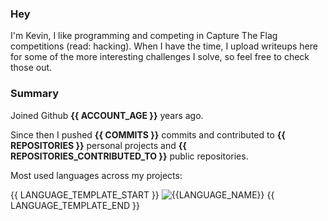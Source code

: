 ### Hey
I'm Kevin, I like programming and competing in Capture The Flag competitions (read: hacking). When I have the time, I upload writeups here for some of the more interesting challenges I solve, so feel free to check those out.

### Summary
Joined Github **{{ ACCOUNT_AGE }}** years ago.

Since then I pushed **{{ COMMITS }}** commits and contributed to **{{ REPOSITORIES }}** personal projects and **{{ REPOSITORIES_CONTRIBUTED_TO }}** public repositories.

Most used languages across my projects:

{{ LANGUAGE_TEMPLATE_START }}
![{{LANGUAGE_NAME}}](https://img.shields.io/static/v1?style=flat-square&label=%E2%A0%80&color=555&labelColor={{LANGUAGE_COLOR:uri}}&message={{LANGUAGE_NAME:uri}}%EF%B8%B1{{LANGUAGE_PERCENT:uri}}%25)
{{ LANGUAGE_TEMPLATE_END }}
